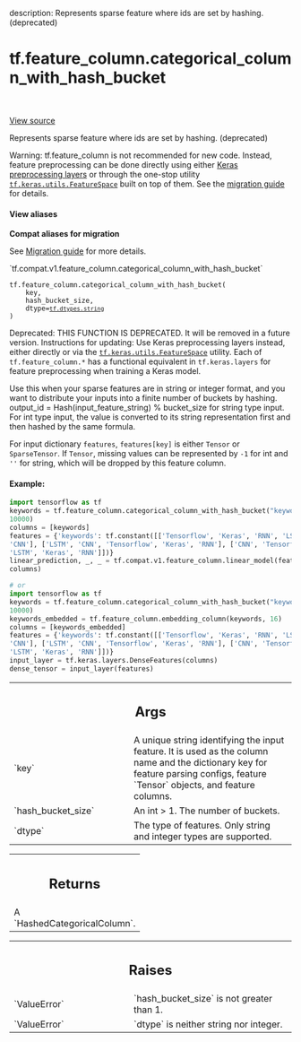 description: Represents sparse feature where ids are set by hashing. (deprecated)

<div itemscope itemtype="http://developers.google.com/ReferenceObject">
<meta itemprop="name" content="tf.feature_column.categorical_column_with_hash_bucket" />
<meta itemprop="path" content="Stable" />
</div>

# tf.feature_column.categorical_column_with_hash_bucket

<!-- Insert buttons and diff -->

<table class="tfo-notebook-buttons tfo-api nocontent" align="left">

</table>

<a target="_blank" class="external" href="/code/stable/tensorflow/python/feature_column/feature_column_v2.py">View source</a>



Represents sparse feature where ids are set by hashing. (deprecated)



Warning: tf.feature_column is not recommended for new code. Instead,
feature preprocessing can be done directly using either [Keras preprocessing
layers](https://www.tensorflow.org/guide/migrate/migrating_feature_columns)
or through the one-stop utility [`tf.keras.utils.FeatureSpace`](https://www.tensorflow.org/api_docs/python/tf/keras/utils/FeatureSpace)
built on top of them. See the [migration guide](https://tensorflow.org/guide/migrate)
for details.

<section class="expandable">
  <h4 class="showalways">View aliases</h4>
  <p>
<b>Compat aliases for migration</b>
<p>See
<a href="https://www.tensorflow.org/guide/migrate">Migration guide</a> for
more details.</p>
<p>`tf.compat.v1.feature_column.categorical_column_with_hash_bucket`</p>
</p>
</section>

<pre class="devsite-click-to-copy prettyprint lang-py tfo-signature-link">
<code>tf.feature_column.categorical_column_with_hash_bucket(
    key,
    hash_bucket_size,
    dtype=<a href="../../tf/dtypes.md#string"><code>tf.dtypes.string</code></a>
)
</code></pre>



<!-- Placeholder for "Used in" -->

Deprecated: THIS FUNCTION IS DEPRECATED. It will be removed in a future version.
Instructions for updating:
Use Keras preprocessing layers instead, either directly or via the <a href="../../tf/keras/utils/FeatureSpace.md"><code>tf.keras.utils.FeatureSpace</code></a> utility. Each of `tf.feature_column.*` has a functional equivalent in `tf.keras.layers` for feature preprocessing when training a Keras model.

Use this when your sparse features are in string or integer format, and you
want to distribute your inputs into a finite number of buckets by hashing.
output_id = Hash(input_feature_string) % bucket_size for string type input.
For int type input, the value is converted to its string representation first
and then hashed by the same formula.

For input dictionary `features`, `features[key]` is either `Tensor` or
`SparseTensor`. If `Tensor`, missing values can be represented by `-1` for int
and `''` for string, which will be dropped by this feature column.

#### Example:



```python
import tensorflow as tf
keywords = tf.feature_column.categorical_column_with_hash_bucket("keywords",
10000)
columns = [keywords]
features = {'keywords': tf.constant([['Tensorflow', 'Keras', 'RNN', 'LSTM',
'CNN'], ['LSTM', 'CNN', 'Tensorflow', 'Keras', 'RNN'], ['CNN', 'Tensorflow',
'LSTM', 'Keras', 'RNN']])}
linear_prediction, _, _ = tf.compat.v1.feature_column.linear_model(features,
columns)

# or
import tensorflow as tf
keywords = tf.feature_column.categorical_column_with_hash_bucket("keywords",
10000)
keywords_embedded = tf.feature_column.embedding_column(keywords, 16)
columns = [keywords_embedded]
features = {'keywords': tf.constant([['Tensorflow', 'Keras', 'RNN', 'LSTM',
'CNN'], ['LSTM', 'CNN', 'Tensorflow', 'Keras', 'RNN'], ['CNN', 'Tensorflow',
'LSTM', 'Keras', 'RNN']])}
input_layer = tf.keras.layers.DenseFeatures(columns)
dense_tensor = input_layer(features)
```

<!-- Tabular view -->
 <table class="responsive fixed orange">
<colgroup><col width="214px"><col></colgroup>
<tr><th colspan="2"><h2 class="add-link">Args</h2></th></tr>

<tr>
<td>
`key`<a id="key"></a>
</td>
<td>
A unique string identifying the input feature. It is used as the column
name and the dictionary key for feature parsing configs, feature `Tensor`
objects, and feature columns.
</td>
</tr><tr>
<td>
`hash_bucket_size`<a id="hash_bucket_size"></a>
</td>
<td>
An int > 1. The number of buckets.
</td>
</tr><tr>
<td>
`dtype`<a id="dtype"></a>
</td>
<td>
The type of features. Only string and integer types are supported.
</td>
</tr>
</table>



<!-- Tabular view -->
 <table class="responsive fixed orange">
<colgroup><col width="214px"><col></colgroup>
<tr><th colspan="2"><h2 class="add-link">Returns</h2></th></tr>
<tr class="alt">
<td colspan="2">
A `HashedCategoricalColumn`.
</td>
</tr>

</table>



<!-- Tabular view -->
 <table class="responsive fixed orange">
<colgroup><col width="214px"><col></colgroup>
<tr><th colspan="2"><h2 class="add-link">Raises</h2></th></tr>

<tr>
<td>
`ValueError`<a id="ValueError"></a>
</td>
<td>
`hash_bucket_size` is not greater than 1.
</td>
</tr><tr>
<td>
`ValueError`<a id="ValueError"></a>
</td>
<td>
`dtype` is neither string nor integer.
</td>
</tr>
</table>

